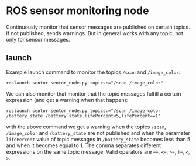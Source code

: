 # ROS sensor monitoring node

Continuously monitor that sensor messages are published on certain topics. If not published, sends warnings. But in general works with any topic, not only for sensor messages.

## launch

Example launch command to monitor the topics `/scan` and `/image_color`:

`roslaunch sentor sentor_node.py topics:="/scan /image_color"`

We can also monitor that monitor that the topic messages fulfill a certain expression (and get a warning when that happen):

```
roslaunch sentor sentor_node.py topics:="/scan /image_color /battery_state /battery_state.lifePercent<5,lifePercent==1"
```

with the above command we get a warning when the topics `/scan`, `/image_color` and `/battery_state` are not published and when the parameter `lifePercent` value of topic messages in `/battery_state` becomes less than 5 and when it becomes equal to 1. The comma separates different expressions on the same topic message. Valid operators are `==`, `<=`, `>=`, `!=`, `<`, `>`.
